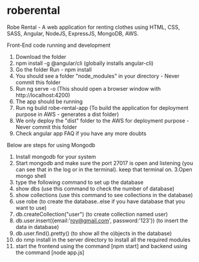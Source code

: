 # roberental
Robe Rental - A web application for renting clothes using HTML, CSS, SASS, Angular, NodeJS, ExpressJS, MongoDB, AWS.

Front-End code running and development

1. Download the folder
2. npm install -g @angular/cli  (globally installs angular-cli)
3. Go the folder Run - npm install
4. You should see a folder "node_modules" in your directory - Never commit this folder
5. Run ng serve -o (This should open a browser window with http://localhost:4200)
6. The app should be running
7. Run ng build robe-rental-app (To build the application for deployment purpose in AWS - generates a dist folder)
8. We only deploy the "dist" folder to the AWS for deployment purpose - Never commit this folder
9. Check angular app FAQ if you have any more doubts 


Below are steps for using Mongodb

1. Install mongodb for your system
2. Start mongodb and make sure the port 27017 is open and listening (you can see that in the log or in the terminal). 
    keep that terminal on.
3.Open mongo shell
4. type the following command to set up the database
5. show dbs (use this command to check the number of database)
6. show collections (use this command to see collections in the database)
7. use robe (to create the database..else if you have database that you want to use)
8. db.createCollection("user") (to create collection named user)
9. db.user.insert({email:'roy@gmail.com', password:'123'}) (to insert the data in database)
10. db.user.find().pretty() (to show all the o)bjects in the database)
11. do nmp install in the server directory to install all the required modules
12. start the frontend using the command [npm start] and backend using the command [node app.js]


